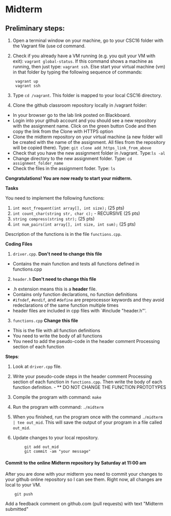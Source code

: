 # Midterm

## Preliminary steps: 

1. Open a terminal window on your machine, go to your CSC16 folder with the Vagrant file (use cd command.
2. Check if you already have a VM running (e.g. you quit your VM with exit): `vagrant global-status`. If this command shows a machine as running, then just type: `vagrant ssh`. Else start your virtual machine (vm) in that folder by typing the following sequence of commands: 

		vagrant up
		vagrant ssh 

2. Type `cd /vagrant`. This folder is mapped to your local CSC16 directory.

3. Clone the github classroom repository locally in /vagrant folder:
	
  - In your browser go to the lab link posted on Blackboard.
  - Login into your github account and you should see a new repository with 
the assignment name. Click on the green button Code and then copy the link from the Clone with HTTPS option
  - Clone the midterm repository on your virtual machine (a new folder will be created with the name of the assignment. All files from the repository will be copied there). Type: `git clone add_https_link_from_above`
  - Check that you have the new assignment folder in /vagrant. Type:`ls -al`
  - Change directory to the new assignment folder. Type: `cd assignment_folder_name`
  - Check the files in the assignment foder. Type: `ls`
		
**Congratulations! You are now ready to start your midterm.**


**Tasks**

You need to implement the following functions:
 1. `int most_frequent(int array[], int size);` (25 pts)
 2. `int count_char(string str, char c);` - RECURSIVE (25 pts)
 3. `string compress(string str);` (25 pts)
 4. `int num_pairs(int array[], int size, int sum);` (25 pts)

Description of the functions is in the file `functions.cpp`. 

**Coding Files** 

1. `driver.cpp`. **Don't need to change this file**
  - Contains the main function and tests all functions defined in functions.cpp
2. `header.h` **Don't need to change this file**
  - .h extension means this is a **header** file.
  - Contains only function declarations, no function definitions
  - `#ifndef`, `#endif`, and `#define` are preprocessor keywords and they avoid redeclarations of the same function multiple times
  - header files are included in cpp files with `#include "header.h"'. 
3. `functions.cpp` **Change this file**
  - This is the file with all function definitions
  - You need to write the body of all functions
  - You need to add the pseudo-code in the header comment Processing section of each function
  
**Steps**:
1. Look at `driver.cpp` file. 
3. Write your pseudo-code steps in the header comment Processing section of each function in `functions.cpp`. Then write the body of each function definition. - ** DO NOT CHANGE THE FUNCTION PROTOTYPES
4. Compile the program with command: `make`
5. Run the program with command: `./midterm`
6. When you finished, run the program once with the command `./midterm | tee out_mid`. This will save the output 
of your program in a file called `out_mid`.  
7. Update changes to your local repository. 
			
			git add out_mid
			git commit -am "your message"

#### Commit to the online Midterm repository by Saturday at 11:00 am

After you are done with your midterm you need to commit your changes to your github online repository so I can see them. Right now, all changes are local to your VM. 
	
		git push

Add a feedback comment on github.com (pull requests) with text "Midterm submitted"




